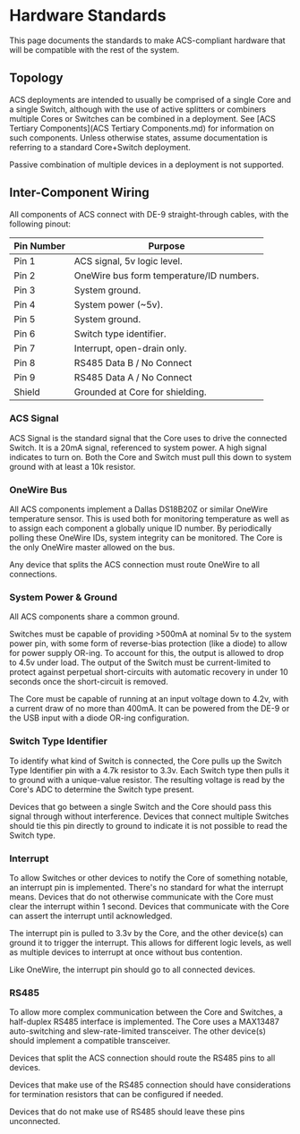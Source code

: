 # Hardware Standards 

This page documents the standards to make ACS-compliant hardware that will be compatible with the rest of the system. 

## Topology

ACS deployments are intended to usually be comprised of a single Core and a single Switch, although with the use of active splitters or combiners multiple Cores or Switches can be combined in a deployment. See [ACS Tertiary Components](ACS Tertiary Components.md) for information on such components. Unless otherwise states, assume documentation is referring to a standard Core+Switch deployment. 

Passive combination of multiple devices in a deployment is not supported.

## Inter-Component Wiring

All components of ACS connect with DE-9 straight-through cables, with the following pinout:

| Pin Number | Purpose                                  |
|------------|------------------------------------------|
| Pin 1      | ACS signal, 5v logic level.              |
| Pin 2      | OneWire bus form temperature/ID numbers. |
| Pin 3      | System ground.                           |
| Pin 4      | System power (~5v).                      |
| Pin 5      | System ground.                           |
| Pin 6      | Switch type identifier.                  |
| Pin 7      | Interrupt, open-drain only.              |
| Pin 8      | RS485 Data B / No Connect                |
| Pin 9      | RS485 Data A / No Connect                |
| Shield     | Grounded at Core for shielding.          |

### ACS Signal

ACS Signal is the standard signal that the Core uses to drive the connected Switch. It is a 20mA signal, referenced to system power. A high signal indicates to turn on. Both the Core and Switch must pull this down to system ground with at least a 10k resistor.

### OneWire Bus

All ACS components implement a Dallas DS18B20Z or similar OneWire temperature sensor. This is used both for monitoring temperature as well as to assign each component a globally unique ID number. By periodically polling these OneWire IDs, system integrity can be monitored. The Core is the only OneWire master allowed on the bus.

Any device that splits the ACS connection must route OneWire to all connections.

### System Power & Ground

All ACS components share a common ground.

Switches must be capable of providing >500mA at nominal 5v to the system power pin, with some form of reverse-bias protection (like a diode) to allow for power supply OR-ing. To account for this, the output is allowed to drop to 4.5v under load. The output of the Switch must be current-limited to protect against perpetual short-circuits with automatic recovery in under 10 seconds once the short-circuit is removed.

The Core must be capable of running at an input voltage down to 4.2v, with a current draw of no more than 400mA. It can be powered from the DE-9 or the USB input with a diode OR-ing configuration.

### Switch Type Identifier

To identify what kind of Switch is connected, the Core pulls up the Switch Type Identifier pin with a 4.7k resistor to 3.3v. Each Switch type then pulls it to ground with a unique-value resistor. The resulting voltage is read by the Core's ADC to determine the Switch type present. 

Devices that go between a single Switch and the Core should pass this signal through without interference. Devices that connect multiple Switches should tie this pin directly to ground to indicate it is not possible to read the Switch type.

### Interrupt

To allow Switches or other devices to notify the Core of something notable, an interrupt pin is implemented. There's no standard for what the interrupt means. Devices that do not otherwise communicate with the Core must clear the interrupt within 1 second. Devices that communicate with the Core can assert the interrupt until acknowledged. 

The interrupt pin is pulled to 3.3v by the Core, and the other device(s) can ground it to trigger the interrupt. This allows for different logic levels, as well as multiple devices to interrupt at once without bus contention.

Like OneWire, the interrupt pin should go to all connected devices.

### RS485

To allow more complex communication between the Core and Switches, a half-duplex RS485 interface is implemented. The Core uses a MAX13487 auto-switching and slew-rate-limited transceiver. The other device(s) should implement a compatible transceiver. 

Devices that split the ACS connection should route the RS485 pins to all devices.

Devices that make use of the RS485 connection should have considerations for termination resistors that can be configured if needed.

Devices that do not make use of RS485 should leave these pins unconnected.
